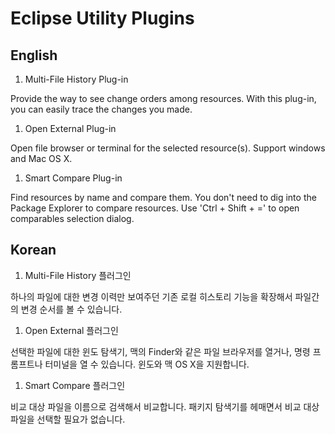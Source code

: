 Eclipse Utility Plugins
===============

## English

1. Multi-File History Plug-in
    
 Provide the way to see change orders among resources. With this plug-in, you can easily trace the changes you made.

1. Open External Plug-in

 Open file browser or terminal for the selected resource(s). Support windows and Mac OS X.

1. Smart Compare Plug-in

 Find resources by name and compare them. You don't need to dig into the Package Explorer to compare resources. Use 'Ctrl + Shift + =' to open comparables selection dialog.

## Korean

1. Multi-File History 플러그인

 하나의 파일에 대한 변경 이력만 보여주던 기존 로컬 히스토리 기능을 확장해서 파일간의 변경 순서를 볼 수 있습니다.

1. Open External 플러그인

 선택한 파일에 대한 윈도 탐색기, 맥의 Finder와 같은 파일 브라우저를 열거나, 명령 프롬프트나 터미널을 열 수 있습니다. 윈도와 맥 OS X을 지원합니다.

1. Smart Compare 플러그인

 비교 대상 파일을 이름으로 검색해서 비교합니다. 패키지 탐색기를 헤매면서 비교 대상 파일을 선택할 필요가 없습니다.